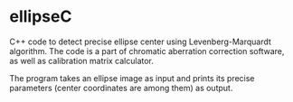 # ellipseC
C++ code to detect precise ellipse center using Levenberg-Marquardt algorithm. The code is a part of chromatic aberration correction software, as well as calibration matrix calculator.

The program takes an ellipse image as input and prints its precise parameters (center coordinates are among them) as output. 
